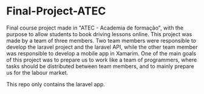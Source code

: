 # Final-Project-ATEC

Final course project made in "ATEC - Academia de formação", with the purpose to allow students to book driving lessons online.
This project was made by a team of three members. Two team members were responsible to develop the laravel project and the laravel API, while the other team member was responsible to develop a mobile app in Xamarim. 
One of the main goals of this project was to prepare us to work like a team of programmers, where tasks should be distributed between team members, and to mainly prepare us for the labour market.

This repo only contains the laravel app.
